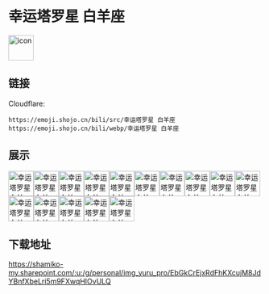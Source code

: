# 幸运塔罗星 白羊座
<img src="https://emoji.shojo.cn/bili/src/幸运塔罗星 白羊座/icon.png" width="50" height="50" alt="icon">

## 链接
Cloudflare:
```
https://emoji.shojo.cn/bili/src/幸运塔罗星 白羊座
https://emoji.shojo.cn/bili/webp/幸运塔罗星 白羊座
```
## 展示
<img src="https://emoji.shojo.cn/bili/src/幸运塔罗星 白羊座/幸运塔罗星 白羊座-诸事皆宜.png" width="50" height="50" alt="幸运塔罗星 白羊座-诸事皆宜"><img src="https://emoji.shojo.cn/bili/src/幸运塔罗星 白羊座/幸运塔罗星 白羊座-百无禁忌.png" width="50" height="50" alt="幸运塔罗星 白羊座-百无禁忌"><img src="https://emoji.shojo.cn/bili/src/幸运塔罗星 白羊座/幸运塔罗星 白羊座-桃花朵朵.png" width="50" height="50" alt="幸运塔罗星 白羊座-桃花朵朵"><img src="https://emoji.shojo.cn/bili/src/幸运塔罗星 白羊座/幸运塔罗星 白羊座-幸运Buff.png" width="50" height="50" alt="幸运塔罗星 白羊座-幸运Buff"><img src="https://emoji.shojo.cn/bili/src/幸运塔罗星 白羊座/幸运塔罗星 白羊座-起飞.png" width="50" height="50" alt="幸运塔罗星 白羊座-起飞"><img src="https://emoji.shojo.cn/bili/src/幸运塔罗星 白羊座/幸运塔罗星 白羊座-咩呀？.png" width="50" height="50" alt="幸运塔罗星 白羊座-咩呀？"><img src="https://emoji.shojo.cn/bili/src/幸运塔罗星 白羊座/幸运塔罗星 白羊座-好饿.png" width="50" height="50" alt="幸运塔罗星 白羊座-好饿"><img src="https://emoji.shojo.cn/bili/src/幸运塔罗星 白羊座/幸运塔罗星 白羊座-超喜欢.png" width="50" height="50" alt="幸运塔罗星 白羊座-超喜欢"><img src="https://emoji.shojo.cn/bili/src/幸运塔罗星 白羊座/幸运塔罗星 白羊座-你过来呀.png" width="50" height="50" alt="幸运塔罗星 白羊座-你过来呀"><img src="https://emoji.shojo.cn/bili/src/幸运塔罗星 白羊座/幸运塔罗星 白羊座-想打架？.png" width="50" height="50" alt="幸运塔罗星 白羊座-想打架？"><img src="https://emoji.shojo.cn/bili/src/幸运塔罗星 白羊座/幸运塔罗星 白羊座-急急急.png" width="50" height="50" alt="幸运塔罗星 白羊座-急急急"><img src="https://emoji.shojo.cn/bili/src/幸运塔罗星 白羊座/幸运塔罗星 白羊座-哇.png" width="50" height="50" alt="幸运塔罗星 白羊座-哇"><img src="https://emoji.shojo.cn/bili/src/幸运塔罗星 白羊座/幸运塔罗星 白羊座-多巴胺女孩.png" width="50" height="50" alt="幸运塔罗星 白羊座-多巴胺女孩"><img src="https://emoji.shojo.cn/bili/src/幸运塔罗星 白羊座/幸运塔罗星 白羊座-白羊座.png" width="50" height="50" alt="幸运塔罗星 白羊座-白羊座"><img src="https://emoji.shojo.cn/bili/src/幸运塔罗星 白羊座/幸运塔罗星 白羊座-呱！.png" width="50" height="50" alt="幸运塔罗星 白羊座-呱！">

## 下载地址

https://shamiko-my.sharepoint.com/:u:/g/personal/img_yuru_pro/EbGkCrEjxRdFhKXcujM8JdYBnfXbeLri5m9FXwqHIOvULQ